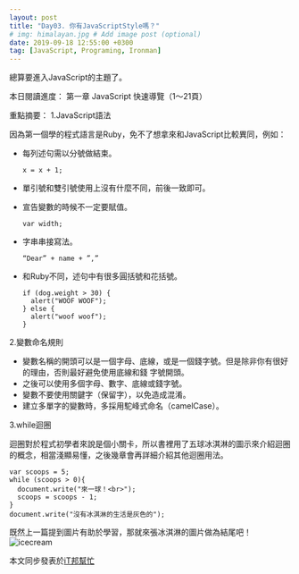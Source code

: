 ```yaml
---
layout: post
title: "Day03. 你有JavaScriptStyle嗎？"
# img: himalayan.jpg # Add image post (optional)
date: 2019-09-18 12:55:00 +0300
tag: [JavaScript, Programing, Ironman]
---
```

總算要進入JavaScript的主題了。

本日閱讀進度：
第一章 JavaScript 快速導覽（1～21頁）

重點摘要：
1.JavaScript語法    
  
   因為第一個學的程式語言是Ruby，免不了想拿來和JavaScript比較異同，例如：
   
   - 每列述句需以分號做結束。

     `x = x + 1;`

   - 單引號和雙引號使用上沒有什麼不同，前後一致即可。

   - 宣告變數的時候不一定要賦值。

     `var width;`

   - 字串串接寫法。

      `“Dear” + name + ”,”`
      
   - 和Ruby不同，述句中有很多圓括號和花括號。 
     ```
     if (dog.weight > 30) {
       alert("WOOF WOOF");
     } else {
       alert("woof woof");
     }
     ```

2.變數命名規則
  
   - 變數名稱的開頭可以是一個字母、底線，或是一個錢字號。但是除非你有很好的理由，否則最好避免使用底線和錢 字號開頭。
   - 之後可以使用多個字母、數字、底線或錢字號。
   - 變數不要使用關鍵字（保留字），以免造成混淆。
   - 建立多單字的變數時，多採用駝峰式命名（camelCase）。

3.while迴圈
  
   迴圈對於程式初學者來說是個小關卡，所以書裡用了五球冰淇淋的圖示來介紹迴圈的概念，相當淺顯易懂，之後幾章會再詳細介紹其他迴圈用法。
   ```
   var scoops = 5;
   while (scoops > 0){
     document.write("來一球！<br>");
     scoops = scoops - 1;
   }
   document.write("沒有冰淇淋的生活是灰色的");
   ```

既然上一篇提到圖片有助於學習，那就來張冰淇淋的圖片做為結尾吧！
![icecream](https://images.pexels.com/photos/675439/pexels-photo-675439.jpeg?auto=compress&cs=tinysrgb&dpr=3&h=750&w=1260)

本文同步發表於[iT邦幫忙](https://ithelp.ithome.com.tw/articles/10216901)